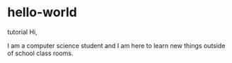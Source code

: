 # hello-world
tutorial
Hi,

I am a computer science student and I am here to learn new things outside of school class rooms.
